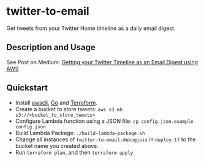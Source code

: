 # twitter-to-email
Get tweets from your Twitter Home timeline as a daily email digest.

## Description and Usage
See Post on Medium: [Getting your Twitter Timeline as an Email Digest using AWS](https://medium.com/@debugjois/getting-your-twitter-timeline-as-an-email-digest-using-aws-e1c168589734)

## Quickstart
* Install [awscli], [Go] and [Terraform].
* Create a bucket to store tweets: `aws s3 mb s3://<bucket_to_store_tweets>`
* Configure Lambda function using a JSON file: `cp config.json.example config.json`
* Build Lambda Package: `./build-lambda-package.sh`
* Change all instances of `twitter-to-email-debugjois` in `deploy.tf` to the bucket name you created above.
* Run `terraform plan`, and then `terraform apply`

[awscli]: https://aws.amazon.com/cli/
[Go]: https://golang.org
[Terraform]: https://terraform.io

